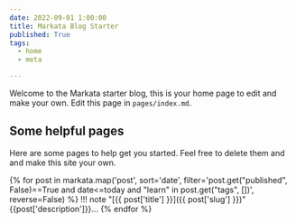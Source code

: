 ```yaml
---
date: 2022-09-01 1:00:00
title: Markata Blog Starter
published: True
tags:
  - home
  - meta

---
```


Welcome to the Markata starter blog, this is your home page to edit and make
your own.  Edit this page in `pages/index.md`.

## Some helpful pages

Here are some pages to help get you started. Feel free to delete them and and
make this site your own.

{% for post in markata.map('post', sort='date', filter='post.get("published", False)==True and date<=today and "learn" in post.get("tags", [])', reverse=False) %}
!!! note "[{{ post['title'] }}]({{ post['slug'] }})"
    {{post['description']}}...
{% endfor %}

